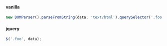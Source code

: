 #### vanilla
```js
new DOMParser().parseFromString(data, 'text/html').querySelector('.foo')
```

#### jquery
```js
$('.foo', data);
```